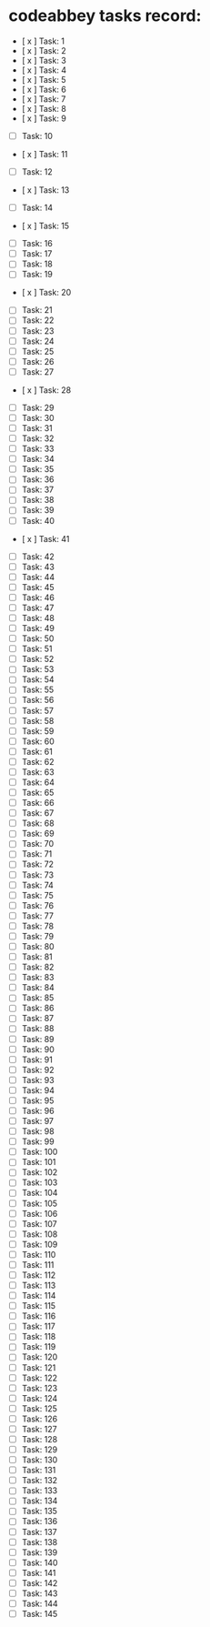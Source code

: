 # codeabbey tasks record:

- [ x ] Task: 1
- [ x ] Task: 2
- [ x ] Task: 3
- [ x ] Task: 4
- [ x ] Task: 5
- [ x ] Task: 6
- [ x ] Task: 7
- [ x ] Task: 8
- [ x ] Task: 9
- [ ] Task: 10
- [ x ] Task: 11
- [ ] Task: 12
- [ x ] Task: 13
- [ ] Task: 14
- [ x ] Task: 15
- [ ] Task: 16
- [ ] Task: 17
- [ ] Task: 18
- [ ] Task: 19
- [ x ] Task: 20
- [ ] Task: 21
- [ ] Task: 22
- [ ] Task: 23
- [ ] Task: 24
- [ ] Task: 25
- [ ] Task: 26
- [ ] Task: 27
- [ x ] Task: 28
- [ ] Task: 29
- [ ] Task: 30
- [ ] Task: 31
- [ ] Task: 32
- [ ] Task: 33
- [ ] Task: 34
- [ ] Task: 35
- [ ] Task: 36
- [ ] Task: 37
- [ ] Task: 38
- [ ] Task: 39
- [ ] Task: 40
- [ x ] Task: 41
- [ ] Task: 42
- [ ] Task: 43
- [ ] Task: 44
- [ ] Task: 45
- [ ] Task: 46
- [ ] Task: 47
- [ ] Task: 48
- [ ] Task: 49
- [ ] Task: 50
- [ ] Task: 51
- [ ] Task: 52
- [ ] Task: 53
- [ ] Task: 54
- [ ] Task: 55
- [ ] Task: 56
- [ ] Task: 57
- [ ] Task: 58
- [ ] Task: 59
- [ ] Task: 60
- [ ] Task: 61
- [ ] Task: 62
- [ ] Task: 63
- [ ] Task: 64
- [ ] Task: 65
- [ ] Task: 66
- [ ] Task: 67
- [ ] Task: 68
- [ ] Task: 69
- [ ] Task: 70
- [ ] Task: 71
- [ ] Task: 72
- [ ] Task: 73
- [ ] Task: 74
- [ ] Task: 75
- [ ] Task: 76
- [ ] Task: 77
- [ ] Task: 78
- [ ] Task: 79
- [ ] Task: 80
- [ ] Task: 81
- [ ] Task: 82
- [ ] Task: 83
- [ ] Task: 84
- [ ] Task: 85
- [ ] Task: 86
- [ ] Task: 87
- [ ] Task: 88
- [ ] Task: 89
- [ ] Task: 90
- [ ] Task: 91
- [ ] Task: 92
- [ ] Task: 93
- [ ] Task: 94
- [ ] Task: 95
- [ ] Task: 96
- [ ] Task: 97
- [ ] Task: 98
- [ ] Task: 99
- [ ] Task: 100
- [ ] Task: 101
- [ ] Task: 102
- [ ] Task: 103
- [ ] Task: 104
- [ ] Task: 105
- [ ] Task: 106
- [ ] Task: 107
- [ ] Task: 108
- [ ] Task: 109
- [ ] Task: 110
- [ ] Task: 111
- [ ] Task: 112
- [ ] Task: 113
- [ ] Task: 114
- [ ] Task: 115
- [ ] Task: 116
- [ ] Task: 117
- [ ] Task: 118
- [ ] Task: 119
- [ ] Task: 120
- [ ] Task: 121
- [ ] Task: 122
- [ ] Task: 123
- [ ] Task: 124
- [ ] Task: 125
- [ ] Task: 126
- [ ] Task: 127
- [ ] Task: 128
- [ ] Task: 129
- [ ] Task: 130
- [ ] Task: 131
- [ ] Task: 132
- [ ] Task: 133
- [ ] Task: 134
- [ ] Task: 135
- [ ] Task: 136
- [ ] Task: 137
- [ ] Task: 138
- [ ] Task: 139
- [ ] Task: 140
- [ ] Task: 141
- [ ] Task: 142
- [ ] Task: 143
- [ ] Task: 144
- [ ] Task: 145
